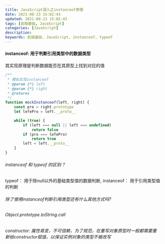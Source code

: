 ```yaml
---
title: JavaScript深入之instanceof原理
date: 2021-08-23 15:02:43
updated: 2021-08-23 15:02:43
tags: [前端基础, JavaScript]
categories: [JavaScript]
description:
keywords: 前端基础, JavaScript, instanceof, typeof
---
```


#### instanceof: 用于判断引用类型中的数据类型

其实现原理是判断数据能否在其原型上找到对应的值

``` javascript
/**
 * 模拟实现instanceof
 * @param {*} left 
 * @param {*} right 
 * @returns 
 */
function mockInstanceof(left, right) {
    const pro = right.prototype
    let lefePro = left.__proto__

    while (true) {
        if (left === null || left === undefined)
            return false
        if (pro === lefePro)
            return true
        left = left.__proto__
    }
}

```

###### instanceof 和 typeof 的区别？

typeof： 用于除null以外的基础类型值的数据判断, 
instanceof： 用于引用类型值的判断

###### 除了使用instanceof判断引用类型还有什么其他方式吗?

###### Object.prototype.toString.call

###### constructor: 属性易变，不可信赖，为了规范，在重写对象原型时一般都需要重新给constructor赋值，以保证实例对象的类型不被改写